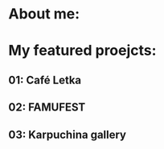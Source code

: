# About me:

# My featured proejcts:
## 01: Café Letka 
## 02: FAMUFEST
## 03: Karpuchina gallery 


